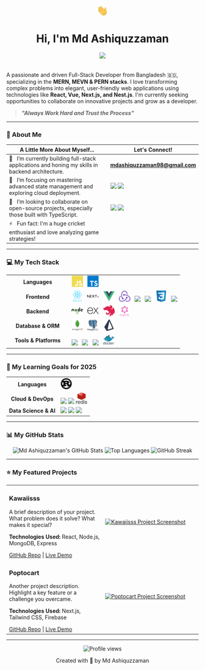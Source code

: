 <div align="center">
  <img src="https://raw.githubusercontent.com/ABSphreak/ABSphreak/master/gifs/Hi.gif" width="30px">
  <h1><b>Hi, I'm Md Ashiquzzaman</b></h1>
  <a href="https://github.com/ashiq72/">
    <img src="https://readme-typing-svg.herokuapp.com?lines=Full-Stack+Software+Developer;MERN+Stack+Specialist;Next.js+&_Nest.js+Developer;Lifelong+Learner&center=true&width=500&height=50">
  </a>
</div>

<br>

A passionate and driven Full-Stack Developer from Bangladesh 🇧🇩, specializing in the **MERN, MEVN & PERN stacks**. I love transforming complex problems into elegant, user-friendly web applications using technologies like **React, Vue, Next.js, and Nest.js**. I'm currently seeking opportunities to collaborate on innovative projects and grow as a developer.

> ***"Always Work Hard and Trust the Process"***

---

### 🚀 About Me

| A Little More About Myself...                                                                                                                    | Let's Connect!                                                                                                                                                                                                                                                                                               |
| ------------------------------------------------------------------------------------------------------------------------------------------------ | ------------------------------------------------------------------------------------------------------------------------------------------------------------------------------------------------------------------------------------------------------------------------------------------------------------ |
| 🔭 &nbsp; I’m currently building full-stack applications and honing my skills in backend architecture.                                              | **mdashiquzzaman98@gmail.com** |
| 🌱 &nbsp; I’m focusing on mastering advanced state management and exploring cloud deployment.                                                     | <a href="https://www.linkedin.com/in/md-ashiquzzaman1" target="_blank"><img src="https://img.shields.io/badge/LinkedIn-0077B5?style=for-the-badge&logo=linkedin&logoColor=white" /></a> <a href="https://github.com/ashiq72" target="_blank"><img src="https://img.shields.io/badge/GitHub-181717?style=for-the-badge&logo=github&logoColor=white" /></a> |
| 👯 &nbsp; I’m looking to collaborate on open-source projects, especially those built with TypeScript.                                              | <a href="https://www.facebook.com/Ashik.ahmed72" target="_blank"><img src="https://img.shields.io/badge/Facebook-1877F2?style=for-the-badge&logo=facebook&logoColor=white" /></a> <a href="https://www.instagram.com/ashik.ahmed72" target="_blank"><img src="https://img.shields.io/badge/Instagram-E4405F?style=for-the-badge&logo=instagram&logoColor=white" /></a> |
| ⚡ &nbsp; Fun fact: I'm a huge cricket enthusiast and love analyzing game strategies!                                                              |                                                                                                                                                                                                                                                                                                              |

---

### 💻 My Tech Stack

<table width="100%">
  <tr>
    <td align="center" width="150px" valign="middle"><strong>Languages</strong></td>
    <td>
      <a href="https://www.javascript.com/" target="_blank"><img height="30" src="https://raw.githubusercontent.com/devicons/devicon/master/icons/javascript/javascript-plain.svg"></a>&nbsp;&nbsp;
      <a href="https://www.typescriptlang.org/" target="_blank"><img height="30" src="https://raw.githubusercontent.com/devicons/devicon/master/icons/typescript/typescript-original.svg"></a>
    </td>
  </tr>
  <tr>
    <td align="center" width="150px" valign="middle"><strong>Frontend</strong></td>
    <td>
      <a href="https://reactjs.org/" target="_blank"><img height="30" src="https://raw.githubusercontent.com/devicons/devicon/master/icons/react/react-original-wordmark.svg"></a>&nbsp;&nbsp;
      <a href="https://nextjs.org/" target="_blank"><img height="30" src="https://raw.githubusercontent.com/devicons/devicon/master/icons/nextjs/nextjs-original-wordmark.svg"></a>&nbsp;&nbsp;
      <a href="https://vuejs.org/" target="_blank"><img height="30" src="https://raw.githubusercontent.com/devicons/devicon/master/icons/vuejs/vuejs-original.svg"></a>&nbsp;&nbsp;
      <a href="https://redux.js.org" target="_blank"><img src="https://raw.githubusercontent.com/devicons/devicon/master/icons/redux/redux-original.svg" height="30"></a>&nbsp;&nbsp;
      <a href="https://pinia.vuejs.org/" target="_blank"><img src="https://pinia.vuejs.org/logo.svg" height="30"></a>&nbsp;&nbsp;
      <a href="https://www.w3schools.com/html/" target="_blank"><img height="30" src="https://www.vectorlogo.zone/logos/w3_html5/w3_html5-icon.svg"></a>&nbsp;&nbsp;
      <a href="https://www.w3schools.com/css/" target="_blank"><img height="30" src="https://raw.githubusercontent.com/devicons/devicon/master/icons/css3/css3-original.svg"></a>&nbsp;&nbsp;
      <a href="https://tailwindcss.com/" target="_blank"><img src="https://www.vectorlogo.zone/logos/tailwindcss/tailwindcss-icon.svg" height="30"/></a>
    </td>
  </tr>
  <tr>
    <td align="center" width="150px" valign="middle"><strong>Backend</strong></td>
    <td>
      <a href="https://nodejs.org/en/" target="_blank"><img height="30" src="https://raw.githubusercontent.com/devicons/devicon/master/icons/nodejs/nodejs-original-wordmark.svg"></a>&nbsp;&nbsp;
      <a href="https://expressjs.com" target="_blank"><img height="30" src="https://raw.githubusercontent.com/devicons/devicon/master/icons/express/express-original.svg"></a>&nbsp;&nbsp;
      <a href="https://nestjs.com/" target="_blank"><img height="30" src="https://raw.githubusercontent.com/devicons/devicon/master/icons/nestjs/nestjs-plain.svg"></a>&nbsp;&nbsp;
      <a href="https://graphql.org/" target="_blank"><img height="30" src="https://raw.githubusercontent.com/devicons/devicon/master/icons/graphql/graphql-plain-wordmark.svg"></a>
    </td>
  </tr>
  <tr>
    <td align="center" width="150px" valign="middle"><strong>Database & ORM</strong></td>
    <td>
      <a href="https://www.mongodb.com/" target="_blank"><img height="30" src="https://raw.githubusercontent.com/devicons/devicon/master/icons/mongodb/mongodb-original-wordmark.svg"></a>&nbsp;&nbsp;
      <a href="https://www.postgresql.org" target="_blank"><img height="30" src="https://raw.githubusercontent.com/devicons/devicon/master/icons/postgresql/postgresql-original-wordmark.svg"></a>&nbsp;&nbsp;
      <a href="https://www.prisma.io/" target="_blank"><img height="30" src="https://raw.githubusercontent.com/devicons/devicon/master/icons/prisma/prisma-original.svg"></a>
    </td>
  </tr>
  <tr>
    <td align="center" width="150px" valign="middle"><strong>Tools & Platforms</strong></td>
    <td>
      <a href="https://git-scm.com/" target="_blank"><img height="30" src="https://www.vectorlogo.zone/logos/git-scm/git-scm-icon.svg"></a>&nbsp;&nbsp;
      <a href="https://firebase.google.com/" target="_blank"><img height="30" src="https://www.vectorlogo.zone/logos/firebase/firebase-icon.svg"></a>&nbsp;&nbsp;
      <a href="https://heroku.com" target="_blank"><img src="https://www.vectorlogo.zone/logos/heroku/heroku-icon.svg" height="30"></a>&nbsp;&nbsp;
      <a href="https://www.docker.com/" target="_blank"><img height="30" src="https://raw.githubusercontent.com/devicons/devicon/master/icons/docker/docker-original-wordmark.svg"></a>
    </td>
  </tr>
</table>

---

### 🌱 My Learning Goals for 2025

<table>
  <tr>
    <td align="center"><strong>Languages</strong></td>
    <td>
      <a href="https://www.rust-lang.org" target="_blank"><img height="30" src="https://raw.githubusercontent.com/devicons/devicon/master/icons/rust/rust-plain.svg"></a>
    </td>
  </tr>
  <tr>
    <td align="center"><strong>Cloud & DevOps</strong></td>
    <td>
      <a href="https://aws.amazon.com/" target="_blank"><img height="30" src="https://www.vectorlogo.zone/logos/amazon_aws/amazon_aws-icon.svg"></a>
      <a href="https://cloud.google.com/" target="_blank"><img height="30" src="https://www.vectorlogo.zone/logos/google_cloud/google_cloud-icon.svg"></a>
      <a href="https://redis.io" target="_blank"><img height="30" src="https://raw.githubusercontent.com/devicons/devicon/master/icons/redis/redis-original-wordmark.svg"></a>
    </td>
  </tr>
  <tr>
    <td align="center"><strong>Data Science & AI</strong></td>
    <td>
      <a href="https://www.tensorflow.org/" target="_blank"><img height="30" src="https://www.vectorlogo.zone/logos/tensorflow/tensorflow-icon.svg"></a>
      <a href="https://pytorch.org/" target="_blank"><img height="30" src="https://www.vectorlogo.zone/logos/pytorch/pytorch-icon.svg"></a>
      <a href="https://opencv.org/" target="_blank"><img height="30" src="https://www.vectorlogo.zone/logos/opencv/opencv-icon.svg"></a>
    </td>
  </tr>
</table>

---

### 📊 My GitHub Stats

<p align="center">
  <img src="https://github-readme-stats.vercel.app/api?username=ashiq72&show_icons=true&theme=vision-friendly-dark&hide_border=true&count_private=true" alt="Md Ashiquzzaman's GitHub Stats" />
  <img src="https://github-readme-stats.vercel.app/api/top-langs/?username=ashiq72&layout=compact&theme=vision-friendly-dark&hide_border=true" alt="Top Languages" />
  <img src="https://streak-stats.demolab.com/?user=ashiq72&theme=vision-friendly-dark&hide_border=true" alt="GitHub Streak" />
</p>

---

### ⭐ My Featured Projects

<table>
  <tr>
    <td width="50%">
      <h3>Kawaiisss</h3>
      <p>A brief description of your project. What problem does it solve? What makes it special?</p>
      <p><strong>Technologies Used:</strong> React, Node.js, MongoDB, Express</p>
      <a href="[LINK_TO_YOUR_PROJECT_REPO]" target="_blank">GitHub Repo</a> | 
      <a href="[LINK_TO_LIVE_DEMO]" target="_blank">Live Demo</a>
    </td>
    <td width="50%">
      <a href="[LINK_TO_LIVE_DEMO]" target="_blank">
        <img src="https://bponi.sgp1.cdn.digitaloceanspaces.com/bponi/file/328f4717-0837-42e3-81f2-46999a790a91.png" alt="Kawaiisss Project Screenshot" width="100%">
      </a>
    </td>
  </tr>
  <tr>
    <td width="50%">
      <h3>Poptocart</h3>
      <p>Another project description. Highlight a key feature or a challenge you overcame.</p>
      <p><strong>Technologies Used:</strong> Next.js, Tailwind CSS, Firebase</p>
      <a href="[LINK_TO_YOUR_PROJECT_REPO]" target="_blank">GitHub Repo</a> | 
      <a href="[LINK_TO_LIVE_DEMO]" target="_blank">Live Demo</a>
    </td>
    <td width="50%">
       <a href="[LINK_TO_LIVE_DEMO]" target="_blank">
        <img src="https://bponi.sgp1.cdn.digitaloceanspaces.com/bponi/file/aeb9de6f-b7b7-448b-a55b-adf6f77c5e96.png" alt="Poptocart Project Screenshot" width="100%">
      </a>
    </td>
  </tr>
</table>

---

<div align="center">
  <p>
    <img src="https://komarev.com/ghpvc/?username=ashiq72&label=Profile%20Views&color=0e75b6&style=flat-square" alt="Profile views" />
  </p>
  <p>Created with 🖤 by Md Ashiquzzaman</p>
</div>
